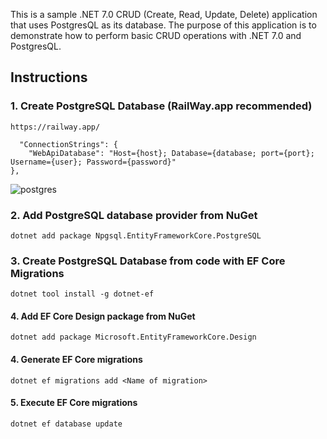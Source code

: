 This is a sample .NET 7.0 CRUD (Create, Read, Update, Delete) application that uses PostgresQL as its database. 
The purpose of this application is to demonstrate how to perform basic CRUD operations with .NET 7.0 and PostgresQL.


## Instructions
### 1. Create PostgreSQL Database (RailWay.app recommended)
```https://railway.app/```

```
  "ConnectionStrings": {
    "WebApiDatabase": "Host={host}; Database={database; port={port}; Username={user}; Password={password}"
},
```
![postgres](https://user-images.githubusercontent.com/44784345/234330075-ffbc4c59-7693-4527-aaec-88864cedc07c.png)

### 2. Add PostgreSQL database provider from NuGet
```dotnet add package Npgsql.EntityFrameworkCore.PostgreSQL```

### 3. Create PostgreSQL Database from code with EF Core Migrations
```dotnet tool install -g dotnet-ef```

#### 4. Add EF Core Design package from NuGet
```dotnet add package Microsoft.EntityFrameworkCore.Design```

#### 4. Generate EF Core migrations
```dotnet ef migrations add <Name of migration>```

#### 5. Execute EF Core migrations
```dotnet ef database update```
